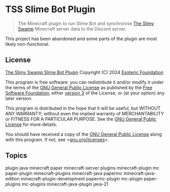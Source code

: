 # TSS Slime Bot Plugin

> The Minecraft plugin to run Slime Bot and synchronise [The Slimy Swamp](https://github.com/TheSlimySwamp) Minecraft server data to the Discord server.

This project has been abandoned and some parts of the plugin are most likely non-functional.

## License

[The Slimy Swamp Slime Bot Plugin](./) Copyright (C) 2024 [Esoteric Foundation](https://esoteric.foundation)

This program is free software: you can redistribute it and/or modify it under the terms of the [GNU General Public License](./LICENSE) as published by the [Free Software Foundation](https://www.fsf.org/), either [version 3](./LICENSE) of the License, or (at your option) any later version.

This program is distributed in the hope that it will be useful, but WITHOUT ANY WARRANTY; without even the implied warranty of MERCHANTABILITY or FITNESS FOR A PARTICULAR PURPOSE. See the [GNU General Public License](./LICENSE) for more details.

You should have received a copy of the [GNU General Public License](./LICENSE) along with this program. If not, see <[gnu.org/licenses](https://www.gnu.org/licenses/)>.

## Topics

plugin java minecraft paper minecraft-server plugins minecraft-plugin mc paper-plugin minecraft-plugins minecraft-java papermc minecraft-java-edition minecraft-plugin-development papermc-plugin mc-plugin paper-plugins mc-plugins minecraft-java-plugin java-21
